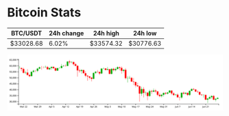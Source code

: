 # Bitcoin Stats

BTC/USDT|24h change|24h high|24h low|
|---|---|---|---|
|$33028.68|6.02%|$33574.32|$30776.63|

<img src="./chart.svg">
